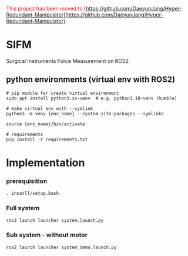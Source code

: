 <span style="color:red"> This project has been moved to [https://github.com/DaeyunJang/Hyper-Redundant-Manipulator](https://github.com/DaeyunJang/Hyper-Redundant-Manipulator). </span>

# SIFM
Surgical Instruments Force Measurement on ROS2


## python environments (virtual env with ROS2)
```
# pip module for create virtual environment
sudo apt install python3.xx-venv  # e.g. python3.10-venv (humble)

# make virtual env with --symlink
python3 -m venv {env_name} --system-site-packages --symlinks

source {env_name}/bin/activate

# requirements
pip install -r requirements.txt
```


# Implementation
### prerequisition
```
. insatll/setup.bash
```
### Full system
```
ros2 launch launcher system.launch.py
```

### Sub system - without motor
```
ros2 launch launcher system_demo.launch.py
```
